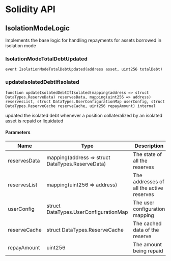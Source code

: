 # Solidity API

## IsolationModeLogic

Implements the base logic for handling repayments for assets borrowed in isolation mode

### IsolationModeTotalDebtUpdated

```solidity
event IsolationModeTotalDebtUpdated(address asset, uint256 totalDebt)
```

### updateIsolatedDebtIfIsolated

```solidity
function updateIsolatedDebtIfIsolated(mapping(address => struct DataTypes.ReserveData) reservesData, mapping(uint256 => address) reservesList, struct DataTypes.UserConfigurationMap userConfig, struct DataTypes.ReserveCache reserveCache, uint256 repayAmount) internal
```

updated the isolated debt whenever a position collateralized by an isolated asset is repaid or liquidated

#### Parameters

| Name | Type | Description |
| ---- | ---- | ----------- |
| reservesData | mapping(address &#x3D;&gt; struct DataTypes.ReserveData) | The state of all the reserves |
| reservesList | mapping(uint256 &#x3D;&gt; address) | The addresses of all the active reserves |
| userConfig | struct DataTypes.UserConfigurationMap | The user configuration mapping |
| reserveCache | struct DataTypes.ReserveCache | The cached data of the reserve |
| repayAmount | uint256 | The amount being repaid |

